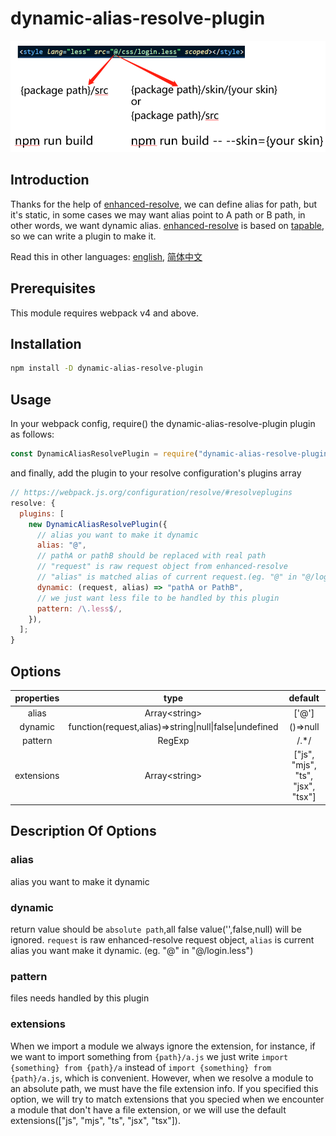 # dynamic-alias-resolve-plugin

![](assets/2020-06-12-10-12-59.png)

## Introduction

Thanks for the help of [enhanced-resolve](https://github.com/webpack/enhanced-resolve), we can define alias for path, but it's static, in some cases we may want alias point to A path or B path, in other words, we want dynamic alias. [enhanced-resolve](https://github.com/webpack/enhanced-resolve) is based on [tapable](https://github.com/webpack/tapable), so we can write a plugin to make it.

Read this in other languages: [english](./README.md), [简体中文](./README.zh-cn.md)

## Prerequisites

This module requires webpack v4 and above.

## Installation

```sh
npm install -D dynamic-alias-resolve-plugin
```

## Usage

In your webpack config, require() the dynamic-alias-resolve-plugin plugin as follows:

```js
const DynamicAliasResolvePlugin = require("dynamic-alias-resolve-plugin");
```

and finally, add the plugin to your resolve configuration's plugins array

```js
// https://webpack.js.org/configuration/resolve/#resolveplugins
resolve: {
  plugins: [
    new DynamicAliasResolvePlugin({
      // alias you want to make it dynamic
      alias: "@",
      // pathA or pathB should be replaced with real path
      // "request" is raw request object from enhanced-resolve
      // "alias" is matched alias of current request.(eg. "@" in "@/login.less")
      dynamic: (request, alias) => "pathA or PathB",
      // we just want less file to be handled by this plugin
      pattern: /\.less$/,
    }),
  ];
}
```

## Options

| properties |                          type                           |              default              |
| :--------: | :-----------------------------------------------------: | :-------------------------------: |
|   alias    |                     Array\<string\>                     |               ['@']               |
|  dynamic   | function(request,alias)=>string\|null\|false\|undefined |             ()=>null              |
|  pattern   |                         RegExp                          |               /.\*/               |
| extensions |                     Array\<string\>                     | ["js", "mjs", "ts", "jsx", "tsx"] |

## Description Of Options

### alias

alias you want to make it dynamic

### dynamic

return value should be `absolute path`,all false value('',false,null) will be ignored. `request` is raw enhanced-resolve request object, `alias` is current alias you want make it dynamic. (eg. "@" in "@/login.less")

### pattern

files needs handled by this plugin

### extensions

When we import a module we always ignore the extension, for instance, if we want to import something from `{path}/a.js` we just write `import {something} from {path}/a` instead of `import {something} from {path}/a.js`, which is convenient. However, when we resolve a module to an absolute path, we must have the file extension info. If you specified this option, we will try to match extensions that you specied when we encounter a module that don't have a file extension, or we will use the default extensions(["js", "mjs", "ts", "jsx", "tsx"]).
